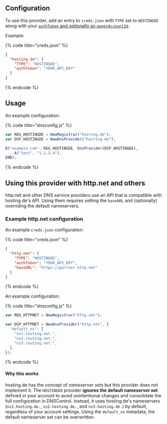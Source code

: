 ## Configuration

To use this provider, add an entry to `creds.json` with `TYPE` set to `HOSTINGDE`
along with your [`authToken` and optionally an `ownerAccountId`](https://www.hosting.de/api/#requests-and-authentication).

Example:

{% code title="creds.json" %}
```json
{
  "hosting.de": {
    "TYPE": "HOSTINGDE",
    "authToken": "YOUR_API_KEY"
  }
}
```
{% endcode %}

## Usage

An example configuration:

{% code title="dnsconfig.js" %}
```javascript
var REG_HOSTINGDE = NewRegistrar("hosting.de");
var DSP_HOSTINGDE = NewDnsProvider("hosting.de");

D("example.com", REG_HOSTINGDE, DnsProvider(DSP_HOSTINGDE),
    A("test", "1.2.3.4"),
END);
```
{% endcode %}

## Using this provider with http.net and others

http.net and other DNS service providers use an API that is compatible with hosting.de's API.
Using them requires setting the `baseURL` and (optionally) overriding the default nameservers.

### Example http.net configuration

An example `creds.json` configuration:

{% code title="creds.json" %}
```json
{
  "http.net": {
    "TYPE": "HOSTINGDE",
    "authToken": "YOUR_API_KEY",
    "baseURL": "https://partner.http.net"
  }
}
```
{% endcode %}

An example configuration:

{% code title="dnsconfig.js" %}
```javascript
var REG_HTTPNET = NewRegistrar("http.net");

var DSP_HTTPNET = NewDnsProvider("http.net", {
  "default_ns": [
    "ns1.routing.net.",
    "ns2.routing.net.",
    "ns3.routing.net.",
  ],
});
```
{% endcode %}

#### Why this works

hosting.de has the concept of _nameserver sets_ but this provider does not implement it.
The `HOSTINGDE` provider **ignores the default nameserver set** defined in your account to avoid unintentional changes and consolidate the full configuration in DNSControl.
Instead, it uses hosting.de's nameservers (`ns1.hosting.de.`, `ns2.hosting.de.`, and `ns3.hosting.de.`) by default, regardless of your account settings.
Using the `default_ns` metadata, the default nameserver set can be overwritten.
